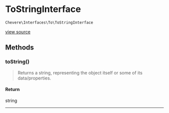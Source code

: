 # ToStringInterface

`Chevere\Interfaces\To\ToStringInterface`

[view source](https://github.com/chevere/chevere/blob/master//home/rodolfo/git/chevere/chevere/interfaces/To/ToStringInterface.php)

## Methods

### toString()

> Returns a string, representing the object itself or some of its data/properties.

#### Return

string

---

